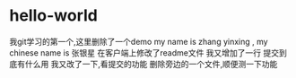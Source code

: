 ﻿# hello-world
我git学习的第一个,这里删除了一个demo
my name is zhang yinxing , my chinese name is 张银星
在客户端上修改了readme文件
我又增加了一行
提交到底有什么用
我又改了一下,看提交的功能
删除旁边的一个文件,顺便测一下功能
